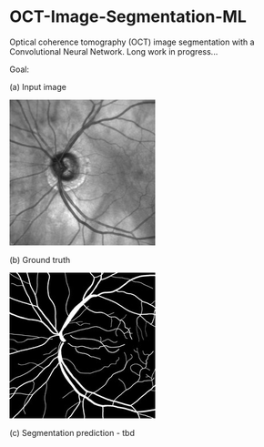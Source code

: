 # OCT-Image-Segmentation-ML
Optical coherence tomography (OCT) image segmentation with a Convolutional Neural Network. Long work in progress...

Goal:

(a) Input image

![Input image](images/cSLO52-input.jpg)

(b) Ground truth

![Ground truth](images/cSLO52-groundtruth.jpg)

(c) Segmentation prediction - tbd

